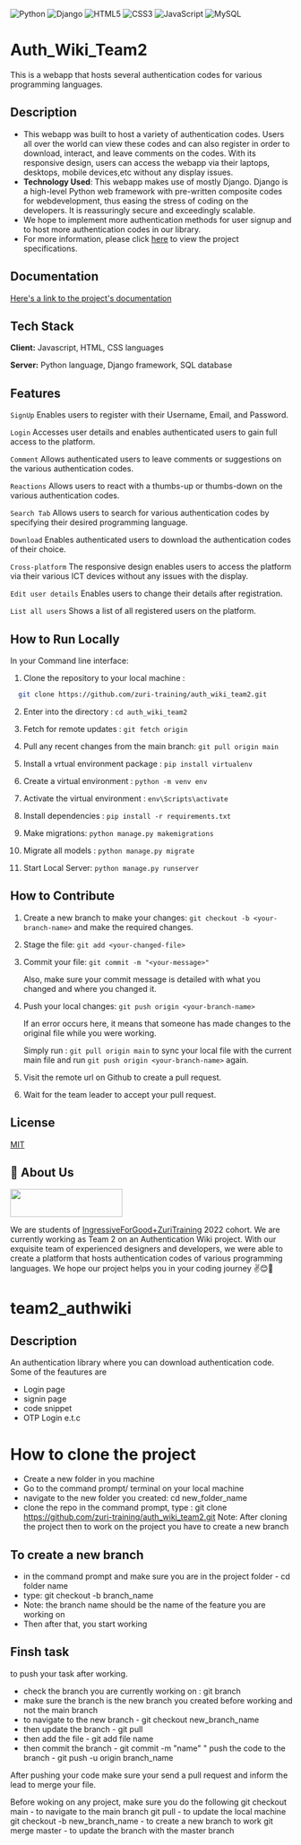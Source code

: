 ![Python](https://img.shields.io/badge/python-3670A0?style=for-the-badge&logo=python&logoColor=ffdd54)
![Django](https://img.shields.io/badge/django-%23092E20.svg?style=for-the-badge&logo=django&logoColor=white)
![HTML5](https://img.shields.io/badge/html5-%23E34F26.svg?style=for-the-badge&logo=html5&logoColor=white)
![CSS3](https://img.shields.io/badge/css3-%231572B6.svg?style=for-the-badge&logo=css3&logoColor=white)
![JavaScript](https://img.shields.io/badge/javascript-%23323330.svg?style=for-the-badge&logo=javascript&logoColor=%23F7DF1E)
![MySQL](https://img.shields.io/badge/mysql-%2300f.svg?style=for-the-badge&logo=mysql&logoColor=white)

# Auth_Wiki_Team2
This is a webapp that hosts several authentication codes for various programming languages. 

## Description
- This webapp was built to host a variety of authentication codes. Users all over the world can view these codes and can also register in order to download, interact,   and leave comments on the codes. With its responsive design, users can access the webapp via their laptops, desktops, mobile devices,etc without any display issues.
- **Technology Used**: This webapp makes use of mostly Django. Django is a high-level Python web framework with pre-written composite codes for webdevelopment, thus     easing the stress of coding on the developers. It is reassuringly secure and exceedingly scalable.
- We hope to implement more authentication methods for user signup and to host more authentication codes in our library.
- For more information, please click [here](https://docs.google.com/document/d/1yPG9bqNuddG00Du0-APeh92CwtxtiZn0-qrY121pl5o/view) to view the project specifications.

## Documentation
[Here's a link to the project's documentation](https://linktodocumentation)

## Tech Stack

**Client:** Javascript, HTML, CSS languages

**Server:** Python language, Django framework, SQL database


## Features

`SignUp` Enables users to register with their Username, Email, and Password.

`Login` Accesses user details and enables authenticated users to gain full access to the platform.

`Comment` Allows authenticated users to leave comments or suggestions on the various authentication codes.

`Reactions` Allows users to react with a thumbs-up or thumbs-down on the various authentication codes.

`Search Tab` Allows users to search for various authentication codes by specifying their desired programming language.

`Download` Enables authenticated users to download the authentication codes of their choice.

`Cross-platform` The responsive design enables users to access the platform via their various ICT devices without any issues with the display.

`Edit user details` Enables users to change their details after registration.

`List all users` Shows a list of all registered users on the platform.



## How to Run Locally
  In your Command line interface:
  
  1. Clone the repository to your local machine :
  ```bash
    git clone https://github.com/zuri-training/auth_wiki_team2.git
  ```
  
  2. Enter into the directory :      `cd auth_wiki_team2`
  
  3. Fetch for remote updates :      `git fetch origin` 
  
  4. Pull any recent changes from the main branch:  `git pull origin main`
  
  5. Install a vrtual environment package :        `pip install virtualenv`
  
  6. Create a virtual environment : `python -m venv env`
  
  7. Activate the virtual environment :   `env\Scripts\activate`
  
  8. Install dependencies :  `pip install -r requirements.txt`

  9. Make migrations:       `python manage.py makemigrations`
 
  10. Migrate all models :     `python manage.py migrate`
  
  11. Start Local Server:     `python manage.py runserver`
  
## How to Contribute
  1. Create a new branch to make your changes: `git checkout -b <your-branch-name>`  and make the required changes.
  
  2. Stage the file:  `git add <your-changed-file>`
  
  3. Commit your file: `git commit -m "<your-message>"`
  
     Also, make sure your commit message is detailed with what you changed and where you changed it.
  
  4. Push your local changes:  `git push origin <your-branch-name>` 
  
     If an error occurs here, it means that someone has made changes to the original file while you were working.
    
     Simply run : `git pull origin main`  to sync your local file with the current main file and run `git push origin <your-branch-name>` again.
    
  5. Visit the remote url on Github to create a pull request.
  
  6. Wait for the team leader to accept your pull request.

## License

[MIT](https://choosealicense.com/licenses/mit/)

## 🚀 About Us

<img src="https://res.cloudinary.com/zuri-team/image/upload/zuriboard/tenant-logo/ms5faj5pae6nd03wazk1.png" width="200" height="50">

We are students of [IngressiveForGood+ZuriTraining](https://training.zuri.team) 2022 cohort. We are currently working as Team 2 on an Authentication Wiki project. With our exquisite team of experienced designers and developers, we were able to create a platform that hosts authentication codes of various programming languages. We hope our project helps you in your coding journey :v::blush::crossed_fingers:






# team2_authwiki
## Description 
 An authentication library where you can download authentication code. Some of the feautures are
 * Login page
 * signin page
 * code snippet
 * OTP Login
 e.t.c
 
# How to clone the project 
* Create a new folder in you machine
* Go to the command prompt/ terminal on your local machine
* navigate to the new folder you created:  cd new_folder_name
* clone the repo in the command prompt, type : git clone https://github.com/zuri-training/auth_wiki_team2.git
Note: After cloning the project then to work on the project you have to create a new branch

## To create a new branch
* in the command prompt and make sure you are in the project folder - cd folder name
* type: git checkout -b branch_name
* Note: the branch name should be the name of the feature you are working on
* Then after that, you start working


## Finsh task
to push your task after working.
* check the branch you are currently working on : git branch
* make sure the branch is the new branch you created before working and not the main branch
* to navigate to the new branch - git checkout new_branch_name
* then update the branch - git pull
* then add the file - git add file name
* then commit the branch - git commit -m "name"
" push the code to the branch - git push -u origin branch_name

After pushing your code make sure your send a  pull request and inform the lead to merge your file.

Before woking on any project, make sure you do the following
git checkout main - to navigate to the main branch
git pull - to update the local machine
git checkout -b new_branch_name - to create a new branch to work
git merge master - to update the branch with the master branch





